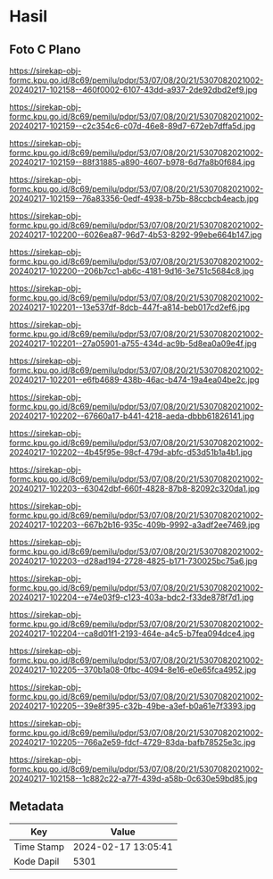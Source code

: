 # Hasil

## Foto C Plano

https://sirekap-obj-formc.kpu.go.id/8c69/pemilu/pdpr/53/07/08/20/21/5307082021002-20240217-102158--460f0002-6107-43dd-a937-2de92dbd2ef9.jpg

https://sirekap-obj-formc.kpu.go.id/8c69/pemilu/pdpr/53/07/08/20/21/5307082021002-20240217-102159--c2c354c6-c07d-46e8-89d7-672eb7dffa5d.jpg

https://sirekap-obj-formc.kpu.go.id/8c69/pemilu/pdpr/53/07/08/20/21/5307082021002-20240217-102159--88f31885-a890-4607-b978-6d7fa8b0f684.jpg

https://sirekap-obj-formc.kpu.go.id/8c69/pemilu/pdpr/53/07/08/20/21/5307082021002-20240217-102159--76a83356-0edf-4938-b75b-88ccbcb4eacb.jpg

https://sirekap-obj-formc.kpu.go.id/8c69/pemilu/pdpr/53/07/08/20/21/5307082021002-20240217-102200--6026ea87-96d7-4b53-8292-99ebe664b147.jpg

https://sirekap-obj-formc.kpu.go.id/8c69/pemilu/pdpr/53/07/08/20/21/5307082021002-20240217-102200--206b7cc1-ab6c-4181-9d16-3e751c5684c8.jpg

https://sirekap-obj-formc.kpu.go.id/8c69/pemilu/pdpr/53/07/08/20/21/5307082021002-20240217-102201--13e537df-8dcb-447f-a814-beb017cd2ef6.jpg

https://sirekap-obj-formc.kpu.go.id/8c69/pemilu/pdpr/53/07/08/20/21/5307082021002-20240217-102201--27a05901-a755-434d-ac9b-5d8ea0a09e4f.jpg

https://sirekap-obj-formc.kpu.go.id/8c69/pemilu/pdpr/53/07/08/20/21/5307082021002-20240217-102201--e6fb4689-438b-46ac-b474-19a4ea04be2c.jpg

https://sirekap-obj-formc.kpu.go.id/8c69/pemilu/pdpr/53/07/08/20/21/5307082021002-20240217-102202--67660a17-b441-4218-aeda-dbbb61826141.jpg

https://sirekap-obj-formc.kpu.go.id/8c69/pemilu/pdpr/53/07/08/20/21/5307082021002-20240217-102202--4b45f95e-98cf-479d-abfc-d53d51b1a4b1.jpg

https://sirekap-obj-formc.kpu.go.id/8c69/pemilu/pdpr/53/07/08/20/21/5307082021002-20240217-102203--63042dbf-660f-4828-87b8-82092c320da1.jpg

https://sirekap-obj-formc.kpu.go.id/8c69/pemilu/pdpr/53/07/08/20/21/5307082021002-20240217-102203--667b2b16-935c-409b-9992-a3adf2ee7469.jpg

https://sirekap-obj-formc.kpu.go.id/8c69/pemilu/pdpr/53/07/08/20/21/5307082021002-20240217-102203--d28ad194-2728-4825-b171-730025bc75a6.jpg

https://sirekap-obj-formc.kpu.go.id/8c69/pemilu/pdpr/53/07/08/20/21/5307082021002-20240217-102204--e74e03f9-c123-403a-bdc2-f33de878f7d1.jpg

https://sirekap-obj-formc.kpu.go.id/8c69/pemilu/pdpr/53/07/08/20/21/5307082021002-20240217-102204--ca8d01f1-2193-464e-a4c5-b7fea094dce4.jpg

https://sirekap-obj-formc.kpu.go.id/8c69/pemilu/pdpr/53/07/08/20/21/5307082021002-20240217-102205--370b1a08-0fbc-4094-8e16-e0e65fca4952.jpg

https://sirekap-obj-formc.kpu.go.id/8c69/pemilu/pdpr/53/07/08/20/21/5307082021002-20240217-102205--39e8f395-c32b-49be-a3ef-b0a61e7f3393.jpg

https://sirekap-obj-formc.kpu.go.id/8c69/pemilu/pdpr/53/07/08/20/21/5307082021002-20240217-102205--766a2e59-fdcf-4729-83da-bafb78525e3c.jpg

https://sirekap-obj-formc.kpu.go.id/8c69/pemilu/pdpr/53/07/08/20/21/5307082021002-20240217-102158--1c882c22-a77f-439d-a58b-0c630e59bd85.jpg


## Metadata

| Key        | Value               |
| ---------- | ------------------- |
| Time Stamp | 2024-02-17 13:05:41 |
| Kode Dapil | 5301                |



